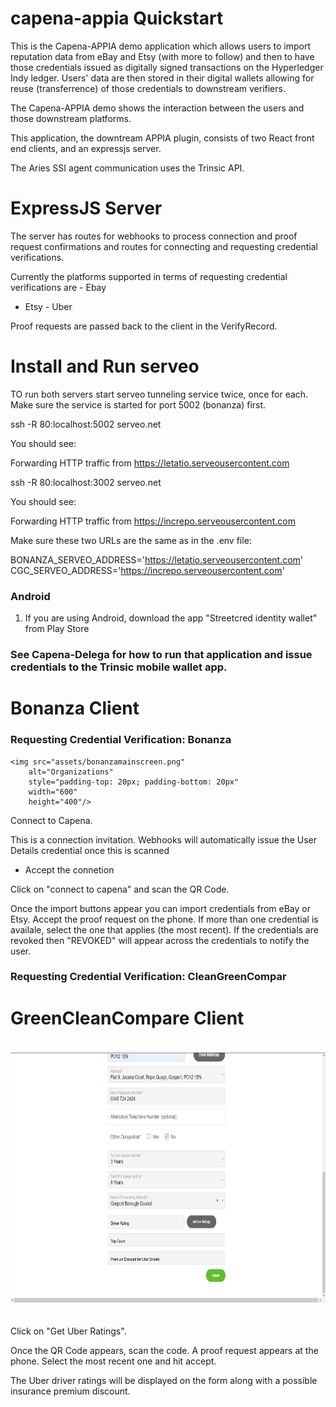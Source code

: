 # capena-appia Quickstart

This is the Capena-APPIA demo application which allows users to import reputation data from eBay and Etsy (with more to follow)
and then to have those credentials issued as digitally signed transactions on the Hyperledger Indy ledger. Users' data are then stored in their digital wallets allowing for reuse (transferrence) of those credentials to downstream verifiers.

The Capena-APPIA demo shows the interaction between the users and those downstream platforms.

This application, the downtream APPIA plugin, consists of two React front end clients, and an expressjs server.

The Aries SSI agent communication uses the Trinsic API.

# ExpressJS Server

The server has routes for webhooks to process connection and proof request confirmations and routes for connecting and requesting credential verifications.

Currently the platforms supported in terms of requesting credential verifications are - Ebay  
 - Etsy - Uber

Proof requests are passed back to the client in the VerifyRecord.

# Install and Run serveo

TO run both servers start serveo tunneling service twice, once for each. Make sure the service is started for port 5002 (bonanza) first.

ssh -R 80:localhost:5002 serveo.net

You should see:

Forwarding HTTP traffic from https://letatio.serveousercontent.com

ssh -R 80:localhost:3002 serveo.net

You should see:

Forwarding HTTP traffic from https://increpo.serveousercontent.com

Make sure these two URLs are the same as in the .env file:

BONANZA_SERVEO_ADDRESS='https://letatio.serveousercontent.com'
CGC_SERVEO_ADDRESS='https://increpo.serveousercontent.com'



### Android

1.  If you are using Android, download the app "Streetcred identity wallet" from Play Store

### See Capena-Delega for how to run that application and issue credentials to the Trinsic mobile wallet app.

# Bonanza Client

### Requesting Credential Verification: Bonanza

    <img src="assets/bonanzamainscreen.png"
        alt="Organizations"
        style="padding-top: 20px; padding-bottom: 20px"
        width="600"
        height="400"/>

Connect to Capena.

This is a connection invitation. Webhooks will automatically issue the User Details credential once this is scanned

-   Accept the connetion

Click on "connect to capena" and scan the QR Code.

Once the import buttons appear you can import credentials from eBay or Etsy. Accept the proof request on the phone. If more than one credential is availale, select the one that applies (the most recent). If the credentials are revoked then "REVOKED" will appear across the credentials to notify the user.

### Requesting Credential Verification: CleanGreenCompar

# GreenCleanCompare Client

<img src="assets/cleangreenmainscreen.png"
        alt="Organizations"
        style="padding-top: 20px; padding-bottom: 20px" 
        width="600"
        height="400"/>

Click on "Get Uber Ratings".

Once the QR Code appears, scan the code. A proof request appears at the phone. Select the most recent one and hit accept.

The Uber driver ratings will be displayed on the form along with a possible insurance premium discount.
